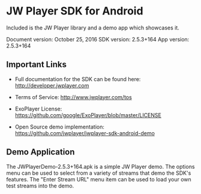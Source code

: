 # JW Player SDK for Android

Included is the JW Player library and a demo app which showcases it.

Document version: October 25, 2016
SDK version: 2.5.3+164
App version: 2.5.3+164

## Important Links

* Full documentation for the SDK can be found here: http://developer.jwplayer.com

* Terms of Service: http://www.jwplayer.com/tos

* ExoPlayer License: https://github.com/google/ExoPlayer/blob/master/LICENSE

* Open Source demo implementation: https://github.com/jwplayer/jwplayer-sdk-android-demo

## Demo Application

The JWPlayerDemo-2.5.3+164.apk is a simple JW Player demo.
The options menu can be used to select from a variety of streams that demo the SDK's features.
The "Enter Stream URL" menu item can be used to load your own test streams into the demo.

